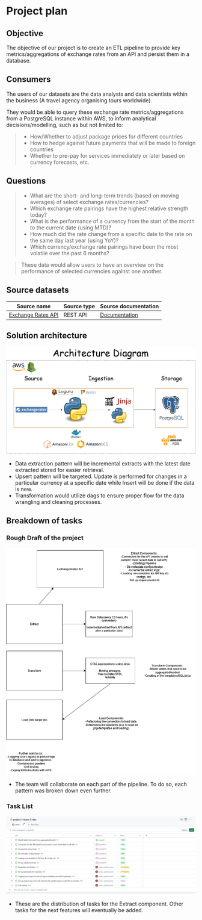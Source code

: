 # Project plan

## Objective

The objective of our project is to create an ETL pipeline to provide key metrics/aggregations of exchange rates from an API and persist them in a database.

## Consumers

The users  of our datasets are the data analysts and data scientists within the business (A travel agency organising tours worldwide).

They would be able to query these exchange rate metrics/aggregations from a PostgreSQL instance within AWS, to inform analytical decisions/modelling, such as but not limited to:

> - How/Whether to adjust package prices for different countries
> - How to hedge against future payments that will be made to foreign countries
> - Whether to pre-pay for services immediately or later based on currency forecasts, etc.


## Questions
> - What are the short- and long-term trends (based on moving averages) of select exchange rates/currencies?
> - Which exchange rate pairings have the highest relative strength today?
> - What is the performance of a currency from the start of the month to the current date (using MTD)?
> - How much did the rate change from a specific date to the rate on the same day last year (using YoY)?
> - Which currency/exchange rate pairings have been the most volatile over the past 6 months?


> These data would allow users to have an overview on the performance of selected currencies against one another.

## Source datasets
| Source name | Source type | Source documentation |
| - | - | - |
| [Exchange Rates API](https://exchangeratesapi.io/) | REST API | [Documentation](https://exchangeratesapi.io/documentation/) |

## Solution architecture
![images/DEC-Project-Architecture-Diagram.png](images/DEC-Project-Architecture-Diagram.png)

- Data extraction pattern will be incremental extracts with the latest date extracted stored for easier retrieval.
- Upsert pattern will be targeted. Update is performed for changes in a particular currency at a specific date while Insert will be done if the data is new.
- Transformation would utilize dags to ensure proper flow for the data wrangling and cleaning processes.

## Breakdown of tasks
### Rough Draft of the project
![images/DEC-Project-Project-Plan.png](images/DEC-Project-Project-Plan.png)
- The team will collaborate on each part of the pipeline. To do so, each pattern was broken down even further.

### Task List
![images/Tasklist-github.png](images/Tasklist-github.png)
- These are the distribution of tasks for the Extract component. Other tasks for the next features will eventually be added.
